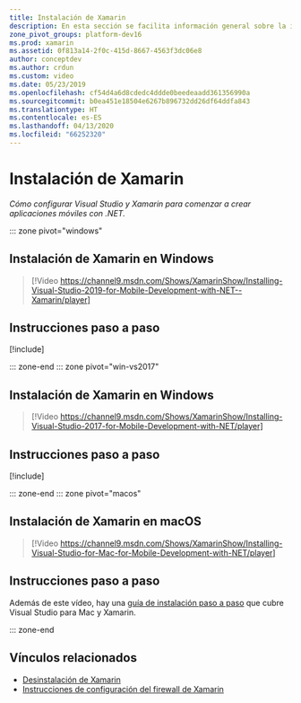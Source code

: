```yaml
---
title: Instalación de Xamarin
description: En esta sección se facilita información general sobre la instalación y los procesos que se pueden usar para configurar Xamarin en Visual Studio y empezar a usarlo.
zone_pivot_groups: platform-dev16
ms.prod: xamarin
ms.assetid: 0f813a14-2f0c-415d-8667-4563f3dc06e8
author: conceptdev
ms.author: crdun
ms.custom: video
ms.date: 05/23/2019
ms.openlocfilehash: cf54d4a6d8cdedc4ddde0beedeaadd361356990a
ms.sourcegitcommit: b0ea451e18504e6267b896732dd26df64ddfa843
ms.translationtype: HT
ms.contentlocale: es-ES
ms.lasthandoff: 04/13/2020
ms.locfileid: "66252320"
---
```

# <a name="installing-xamarin"></a>Instalación de Xamarin

_Cómo configurar Visual Studio y Xamarin para comenzar a crear aplicaciones móviles con .NET._

::: zone pivot="windows"

## <a name="installing-xamarin-on-windows"></a>Instalación de Xamarin en Windows

> [!Video https://channel9.msdn.com/Shows/XamarinShow/Installing-Visual-Studio-2019-for-Mobile-Development-with-NET--Xamarin/player]

## <a name="step-by-step-instructions"></a>Instrucciones paso a paso

[!include[](~/cross-platform/includes/install-xamarin-windows-2019.md)]

::: zone-end
::: zone pivot="win-vs2017"

## <a name="installing-xamarin-on-windows"></a>Instalación de Xamarin en Windows

> [!Video https://channel9.msdn.com/Shows/XamarinShow/Installing-Visual-Studio-2017-for-Mobile-Development-with-NET/player]

## <a name="step-by-step-instructions"></a>Instrucciones paso a paso

[!include[](~/cross-platform/includes/install-xamarin-windows.md)]

::: zone-end
::: zone pivot="macos"

## <a name="installing-xamarin-on-macos"></a>Instalación de Xamarin en macOS

> [!Video https://channel9.msdn.com/Shows/XamarinShow/Installing-Visual-Studio-for-Mac-for-Mobile-Development-with-NET/player]

## <a name="step-by-step-instructions"></a>Instrucciones paso a paso

Además de este vídeo, hay una [guía de instalación paso a paso](/visualstudio/mac/installation/) que cubre Visual Studio para Mac y Xamarin.

::: zone-end

## <a name="related-links"></a>Vínculos relacionados

- [Desinstalación de Xamarin](~/get-started/installation/uninstalling-xamarin.md)
- [Instrucciones de configuración del firewall de Xamarin](firewall.md)
